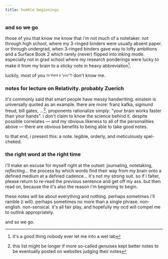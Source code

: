 ```yaml
---
title: humble beginnings
---
```


### and so we go

those of you that know me know that i'm not much of a notetaker. not through high school, where my 3-ringed binders were usually absent paper. or through undergrad, when 3-ringed binders gave way to lofty ambitions and a Surface Book 2 which rarely (never) flipped into inking mode. especially not in grad school where my research ponderings were lucky to make it from my brain to a sticky note in heavy abbreviation[^1].

[^1]: it's a good thing nobody ever let me into a wet lab

luckily, most of you <sub><sup>(is there a "you"?)</sup></sub> don't know me.

### notes for lecture on Relativity. probably Zuerich

it's commonly said that smart people have messy handwriting. einstein is universally quoted as an example. there are more: franz kafka, sigmund freud, bill gates, ...[^2]. proponents rationalize simply: "your brain works faster than your hands". i don't claim to know the science behind it. despite possible correlates — and my obvious likeness to all of the personalities above — there are obvious benefits to being able to take good notes.

to that end, i present this: a note. legible, orderly, and meticulously spel-cheked.

[^2]: this list might be longer if more so-called genuises kept better notes to be eventually posted on websites judging their notes

### the right word at the right time

i'll make an excuse for myself right at the outset: journaling, notetaking, _reflecting_... the process by which words find their way from my brain onto a defined medium at a defined cadence... it's not my strong suit. so if i falter, please return to re-read the previous sentence and get off my ass. but then read on, because the it's also the reason i'm beginning to begin.

these notes will be about everything and nothing. perhaps sometimes i'll ramble (i will). perhaps sometimes no more than a single phrase. non-english. non-sensical. it's all fair play, and hopefully my ocd will compel me to outlink appropriately.

and so we go.